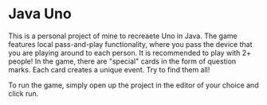 # Java Uno
This is a personal project of mine to recreaete Uno in Java. The game features local pass-and-play functionality, where you pass the device that you are playing around to each person.
It is recommended to play with 2+ people! 
In the game, there are "special" cards in the form of question marks. Each card creates a unique event. Try to find them all!

To run the game, simply open up the project in the editor of your choice and click run. 

